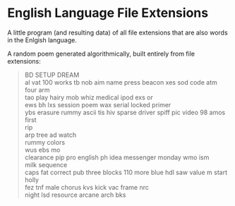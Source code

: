 English Language File Extensions
=============================

A little program (and resulting data) of all file extensions that are also words in the Enlgish language.

A random poem generated algorithmically, built entirely from file extensions:

>BD SETUP DREAM  
al vat 100 works tb nob aim name press beacon xes sod code atm four arm  
tao play hairy mob whiz medical ipod exs or  
ews bh lxs session poem wax serial locked primer  
ybs erasure rummy ascii tis hiv sparse driver spiff pic video 98 amos first  
rip  
arp tree ad watch  
rummy colors  
wus ebs mo  
clearance pip pro english ph idea messenger monday wmo ism  
milk sequence  
caps fat correct pub three blocks 110 more blue hdl saw value m start holly  
fez tnf male chorus kvs kick vac frame nrc  
>night lsd resource arcane arch bks  
